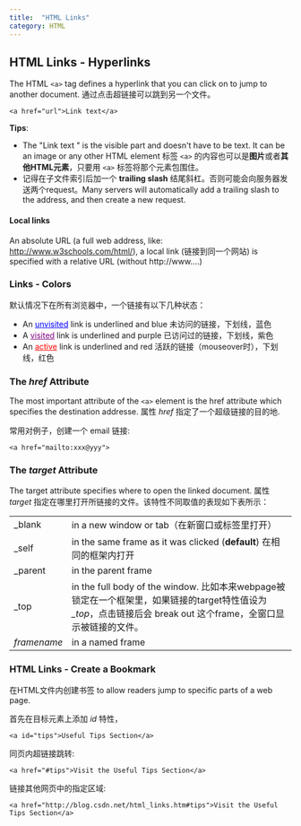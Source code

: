 ```yaml
---
title:  "HTML Links"
category: HTML
---
```

## HTML Links - Hyperlinks

The HTML `<a>` tag defines a hyperlink that you can click on to jump to another document. 通过点击超链接可以跳到另一个文件。

    <a href="url">Link text</a>

**Tips**:

+ The "Link text " is the visible part and doesn't have to be text. It can be an image or any other HTML element
标签 `<a>` 的内容也可以是**图片**或者**其他HTML元素**，只要用 `<a>` 标签将那个元素包围住。
+ 记得在子文件索引后加一个 **trailing slash** 结尾斜杠。否则可能会向服务器发送两个request。Many servers will automatically add a trailing slash to the address, and then create a new request.

<!--more-->

#### Local links

An absolute URL (a full web address, like: http://www.w3schools.com/html/), a local link (链接到同一个网站) is specified with a relative URL (without http://www....)

### Links - Colors

默认情况下在所有浏览器中，一个链接有以下几种状态：

+ An <span style="color:blue;text-decoration:underline;">unvisited</span> link is underlined and blue 未访问的链接，下划线，蓝色
+ A <span style="color:purple;text-decoration:underline;">visited</span> link is underlined and purple 已访问过的链接，下划线，紫色
+ An <span style="color:red;text-decoration:underline;">active</span> link is underlined and red 活跃的链接（mouseover时），下划线，红色

### The _href_ Attribute

The most important attribute of the `<a>` element is the href attribute which specifies the destination addresse. 
属性 _href_ 指定了一个超级链接的目的地.

常用对例子，创建一个 email 链接:

    <a href="mailto:xxx@yyy">  

### The _target_ Attribute

The target attribute specifies where to open the linked document. 属性 _target_ 指定在哪里打开所链接的文件。该特性不同取值的表现如下表所示：

<table>
  <tbody>
    <tr>
      <td>_blank</td><td>in a new window or tab（在新窗口或标签里打开）</td>
    </tr>
    <tr>
      <td>_self</td><td>in the same frame as it was clicked (<strong>default</strong>) 在相同的框架内打开</td>
    </tr>
    <tr>
      <td>_parent</td><td>in the parent frame</td>
    </tr>
    <tr>
      <td>_top</td><td>in the full body of the window. 比如本来webpage被锁定在一个框架里，如果链接的target特性值设为<i>_top</i>，点击链接后会 break out 这个frame，全窗口显示被链接的文件。</td>
    </tr>
    <tr>
      <td><i>framename</i></td><td>in a named frame</td>
    </tr>
  </tbody>
</table>

### HTML Links - Create a Bookmark

在HTML文件内创建书签 to allow readers jump to specific parts of a web page.

首先在目标元素上添加 _id_ 特性，

    <a id="tips">Useful Tips Section</a>

同页内超链接跳转:

    <a href="#tips">Visit the Useful Tips Section</a>

链接其他网页中的指定区域:

    <a href="http://blog.csdn.net/html_links.htm#tips">Visit the Useful Tips Section</a>
